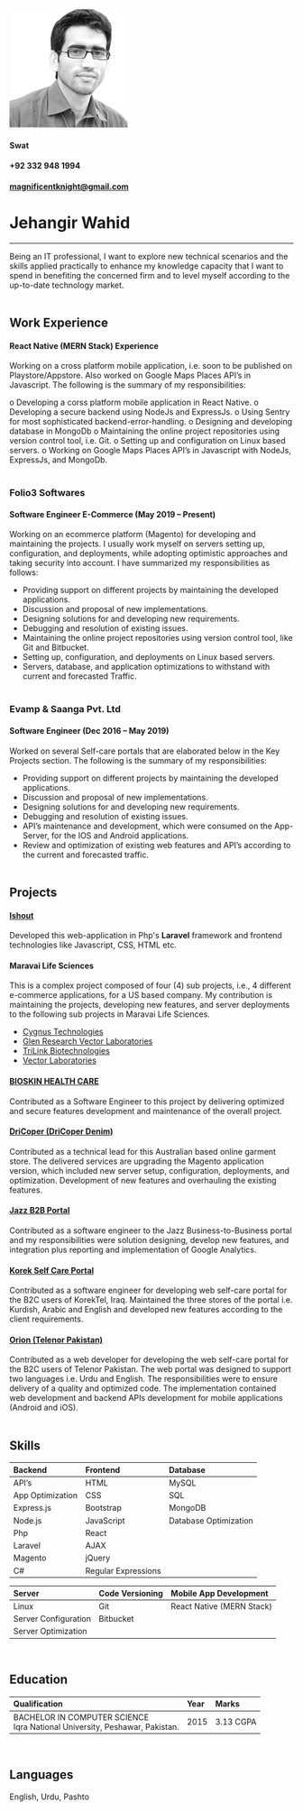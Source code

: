 
<img class="my-img" src="assets/images/my_img.png" width="210" />

#### Swat


#### +92 332 948 1994


#### magnificentknight@gmail.com


# Jehangir Wahid

<hr />

Being an IT professional, I want to explore new technical scenarios and the skills applied practically to enhance my knowledge capacity that I want to spend in benefiting the concerned firm and to level myself according to the up-to-date technology market.<br /><br />

## Work Experience

#### React Native (MERN Stack) Experience
Working on a cross platform mobile application, i.e. soon to be published on Playstore/Appstore. Also worked on Google Maps Places API’s in Javascript. The following is the summary of my responsibilities:

o    Developing a corss platform mobile application in React Native.
o    Developing a secure backend using NodeJs and ExpressJs.
o    Using Sentry for most sophisticated backend-error-handling.
o    Designing and developing database in MongoDb
o    Maintaining the online project repositories using version control tool, i.e. Git.
o    Setting up and configuration on Linux based servers.
o    Working on Google Maps Places API’s in Javascript with NodeJs, ExpressJs, and MongoDb.<br /><br />

### Folio3 Softwares

#### Software Engineer E-Commerce (May 2019 – Present)

Working on an ecommerce platform (Magento) for developing and maintaining the projects. I usually work myself on servers setting up, configuration, and deployments, while adopting optimistic approaches and taking security into account. I have summarized my responsibilities as follows: 

- Providing support on different projects by maintaining the developed applications.
- Discussion and proposal of new implementations.
- Designing solutions for and developing new requirements.
- Debugging and resolution of existing issues.
- Maintaining the online project repositories using version control tool, like Git and Bitbucket.
- Setting up, configuration, and deployments on Linux based servers.
- Servers, database, and application optimizations to withstand with current and forecasted Traffic.<br /><br />

### Evamp & Saanga Pvt. Ltd

#### Software Engineer (Dec 2016 – May 2019) 

Worked on several Self-care portals that are elaborated below in the Key Projects section. The following is the summary of my responsibilities: 

- Providing support on different projects by maintaining the developed applications.
- Discussion and proposal of new implementations.
- Designing solutions for and developing new requirements.
- Debugging and resolution of existing issues.
- API’s maintenance and development, which were consumed on the App-Server, for the IOS and Android applications.
- Review and optimization of existing web features and API’s according to the current and forecasted traffic.<br /><br />

## Projects

#### [Ishout](http://www.ishout.ae/)

Developed this web-application in Php's **Laravel** framework and frontend technologies like Javascript, CSS, HTML etc.
  
#### Maravai Life Sciences 

This is a complex project composed of four (4) sub projects, i.e., 4 different e-commerce applications, for a US based company. My contribution is maintaining the projects, developing new features, and server deployments to the following sub projects in Maravai Life Sciences. 

- [Cygnus Technologies](https://www.cygnustechnologies.com/)
- [Glen Research Vector Laboratories](https://www.glenresearch.com/)
- [TriLink Biotechnologies](https://www.trilinkbiotech.com/)
- [Vector Laboratories](https://vectorlabs.com/)

#### [BIOSKIN HEALTH CARE](https://bioskin.com/)

Contributed as a Software Engineer to this project by delivering optimized and secure features development and maintenance of the overall project. 

#### [DriCoper (DriCoper Denim)](https://dricoper.com.au/)

Contributed as a technical lead for this Australian based online garment store. The delivered services are upgrading the Magento application version, which included new server setup, configuration, deployments, and optimization. Development of new features and overhauling the existing features. 

#### [Jazz B2B Portal](https://businessworld.jazz.com.pk/)

Contributed as a software engineer to the Jazz Business-to-Business portal and my responsibilities were solution designing, develop new features, and integration plus reporting and implementation of Google Analytics. 

#### [Korek Self Care Portal](https://www.korektel.com/)

Contributed as a software engineer for developing web self-care portal for the B2C users of KorekTel, Iraq. Maintained the three stores of the portal i.e. Kurdish, Arabic and English and developed new features according to the client requirements. 

#### [Orion (Telenor Pakistan)](https://www.telenor.com.pk/) 

Contributed as a web developer for developing the web self-care portal for the B2C users of Telenor Pakistan. The web portal was designed to support two languages i.e. Urdu and English. The responsibilities were to ensure delivery of a quality and optimized code. The implementation contained web development and backend APIs development for mobile applications (Android and iOS).<br /><br />

## Skills

| Backend | Frontend | Database |
|:--------|:---------|:---------|
|  API’s | HTML | MySQL |
|  App Optimization | CSS | SQL |
|  Express.js | Bootstrap | MongoDB |
|  Node.js | JavaScript | Database Optimization |
|  Php | React | 
|  Laravel | AJAX | 
|  Magento | jQuery | 
|  C# | Regular Expressions |


| Server | Code Versioning | Mobile App Development |
|:-------|:----------------|:-----------------------|
| Linux | Git | React Native (MERN Stack) |
| Server Configuration | Bitbucket |
| Server Optimization |

<br />

## Education

| Qualification | Year | Marks|
|:--------------|:-----|:-----|
| BACHELOR IN COMPUTER SCIENCE <br /> Iqra National University, Peshawar, Pakistan. | 2015 | 3.13 CGPA |

<br />

## Languages
English, Urdu, Pashto

